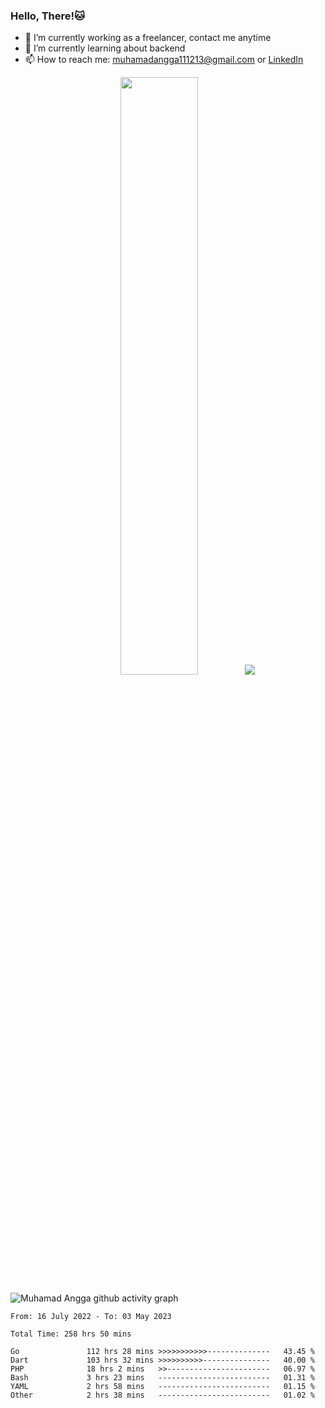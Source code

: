 
### Hello, There!🐱

- 🔭 I’m currently working as a freelancer, contact me anytime
- 🌱 I’m currently learning about backend
- 📫 How to reach me: [muhamadangga111213@gmail.com](mailto:muhamadangga111213@gmail.com) or [LinkedIn](https://www.linkedin.com/in/muhamad-angga)

<p align="center">
    <img width="49.5%" src="https://github-readme-stats.vercel.app/api?username=muhangga&count_private=true&theme=ocean_dark&show_icons=true" />
    &nbsp;
    <img src="https://github-readme-stats.vercel.app/api/top-langs/?username=muhangga&langs_count=8&layout=compact&theme=ocean_dark&show_icons=true" />
</p>

![Muhamad Angga github activity graph](https://github-readme-activity-graph.cyclic.app/graph?username=muhangga&custom_title=Angga&color=708090&theme=github-dark)


<!--START_SECTION:waka-->

```text
From: 16 July 2022 - To: 03 May 2023

Total Time: 258 hrs 50 mins

Go               112 hrs 28 mins >>>>>>>>>>>--------------   43.45 %
Dart             103 hrs 32 mins >>>>>>>>>>---------------   40.00 %
PHP              18 hrs 2 mins   >>-----------------------   06.97 %
Bash             3 hrs 23 mins   -------------------------   01.31 %
YAML             2 hrs 58 mins   -------------------------   01.15 %
Other            2 hrs 38 mins   -------------------------   01.02 %
```

<!--END_SECTION:waka-->
